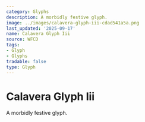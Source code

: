 ```yaml
---
category: Glyphs
description: A morbidly festive glyph.
image: ../images/calavera-glyph-iii-cdad541a5a.png
last_updated: '2025-09-17'
name: Calavera Glyph Iii
source: WFCD
tags:
- Glyph
- Glyphs
tradable: false
type: Glyph
---
```


# Calavera Glyph Iii

A morbidly festive glyph.

